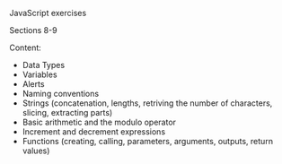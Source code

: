 JavaScript exercises

Sections 8-9

Content:
- Data Types
- Variables
- Alerts
- Naming  conventions
- Strings (concatenation, lengths, retriving the number of characters, slicing, extracting parts)
- Basic arithmetic and the modulo operator
- Increment and decrement expressions
- Functions (creating, calling, parameters, arguments, outputs, return values)